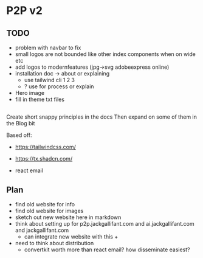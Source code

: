 # P2P v2

## TODO

- problem with navbar to fix
- small logos are not bounded like other index components when on wide etc
- add logos to modernfeatures (jpg->svg adobeexpress online)
- installation doc -> about or explaining
  - use tailwind cli 1 2 3 
  -  ? use for process or explain
- Hero image
- fill in theme txt files

##
Create short snappy principles in the docs
Then expand on some of them in the Blog bit


Based off:

- https://tailwindcss.com/
- https://tx.shadcn.com/

- react email

## Plan

- find old website for info
- find old website for images
- sketch out new website here in markdown
- think about setting up for p2p.jackgallifant.com and ai.jackgallifant.com and jackgallifant.com
  - can integrate new website with this +
- need to think about distribution
  - convertkit worth more than react email? how disseminate easiest?
